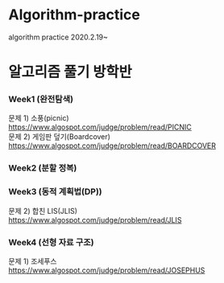 # Algorithm-practice
algorithm practice 2020.2.19~

# 알고리즘 풀기 방학반 
### Week1 (완전탐색)
문제 1) 소풍(picnic)<br>
https://www.algospot.com/judge/problem/read/PICNIC<br>
문제 2) 게임판 덮기(Boardcover)<br>
https://www.algospot.com/judge/problem/read/BOARDCOVER
### Week2 (분할 정복)

### Week3 (동적 계획법(DP))
문제 2) 합친 LIS(JLIS)<br>
https://www.algospot.com/judge/problem/read/JLIS
### Week4 (선형 자료 구조)
문제 1) 조세푸스<br>
https://www.algospot.com/judge/problem/read/JOSEPHUS<br>
